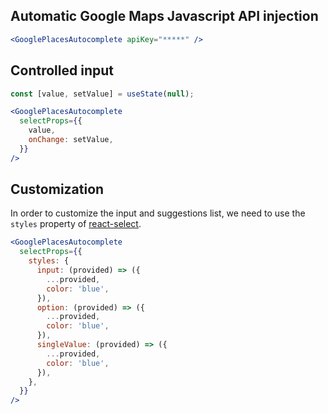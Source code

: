 ## Automatic Google Maps Javascript API injection

```jsx
<GooglePlacesAutocomplete apiKey="*****" />
```


## Controlled input

```jsx
const [value, setValue] = useState(null);

<GooglePlacesAutocomplete
  selectProps={{
    value,
    onChange: setValue,
  }}
/>
```

## Customization

In order to customize the input and suggestions list, we need to use the `styles` property of [react-select](https://react-select.com/styles).

```jsx
<GooglePlacesAutocomplete
  selectProps={{
    styles: {
      input: (provided) => ({
        ...provided,
        color: 'blue',
      }),
      option: (provided) => ({
        ...provided,
        color: 'blue',
      }),
      singleValue: (provided) => ({
        ...provided,
        color: 'blue',
      }),
    },
  }}
/>
```